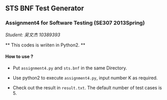## STS BNF Test Generator
### Assignment4 for Software Testing (SE307 2013Spring)

*Student: 吴文杰 10389393*

** This codes is wriiten in Python2. **

#### How to use ?
+ Put `assignment4.py` and `sts.bnf` in the same Directory.

+ Use python2 to execute `assignment4.py`, input number K as required.

+ Check out the result in `result.txt`. The default number of test cases is 5.



